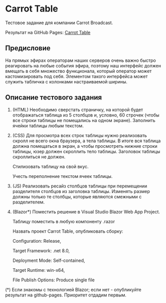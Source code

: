 # Carrot Table

Тестовое задание для компании Carrot Broadcast.

Результат на GitHub Pages: [Carrot Table](https://iamsuchafitta.github.io/carrot-table)

## Предисловие
На прямых эфирах операторам наших серверов очень важно быстро реагировать на
любые события эфира, поэтому наш интерфейс должен вмещать в себя множество
функционала, который оператор может кастомизировать под себя. Элементом такого
интерфейса может служить табличка с колонками настраиваемой ширины.

## Описание тестового задания

1. (HTML) Необходимо сверстать страничку, на которой будет отображаться таблица из 5 столбцов и, условно, 60 строчек (чтобы все строки таблицы не помещались на одном экране). Заполнить ячейки таблицы любым текстом.
2. (CSS) Для просмотра всех строк таблицы нужно реализовать скролл не всего окна браузера, а тела таблицы. В итоге вся таблица должна помещаться в экран, а чтобы просмотреть нижние строки таблицы, юзер должен скроллить тело таблицы. Заголовок таблицы скроллиться не должен.

   Стилизовать таблицу на свой вкус.

   Учесть переполнение текстом ячеек таблицы.
3. (JS) Реализовать ресайз столбцов таблицы при перемещении разделителя столбцов из заголовка таблицы. Изменять размер должны только те столбцы,
   которые являются смежными с разделителем.
4. (Blazor*) Поместить решение в Visual Studio Blazor Web App Project.

   Таблицу поместить в любую компоненту .razor

   Назвать проект Carrot Table, опубликовать сборку:

   Configuration: Release,

   Target Framework: .net 8.0,

   Deployment Mode: Self-contained,

   Target Runtime: win-x64,

   File Publish Options: Produce single file

(*) Если знакомы с технологией Blazor; если нет - опубликуйте результат на
   github-pages. Приоритет отдадим первым.
